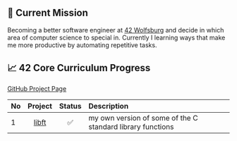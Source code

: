 ## 🚩 Current Mission

Becoming a better software engineer at [42 Wolfsburg](https://42wolfsburg.de/) and decide in which area of computer science to special in. Currently I learning ways that make me more productive by automating repetitive tasks.

## 📈 42 Core Curriculum Progress

[GitHub Project Page](https://github.com/users/SuperDulli/projects/1/views/1)

| No  | Project | Status | Description |
| :-- | :-----: | :----: | :---------- |
| 1   | [libft](../../../libft) | ✅ | my own version of some of the C standard library functions |


<!--
**SuperDulli/SuperDulli** is a ✨ _special_ ✨ repository because its `README.md` (this file) appears on your GitHub profile.

Here are some ideas to get you started:

- 🔭 I’m currently working on ...
- 🌱 I’m currently learning ...
- 👯 I’m looking to collaborate on ...
- 🤔 I’m looking for help with ...
- 💬 Ask me about ...
- 📫 How to reach me: ...
- 😄 Pronouns: ...
- ⚡ Fun fact: ...
-->
